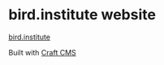 # bird.institute website

[bird.institute](http://bird.institute)

Built with [Craft CMS](https://craftcms.com/)





